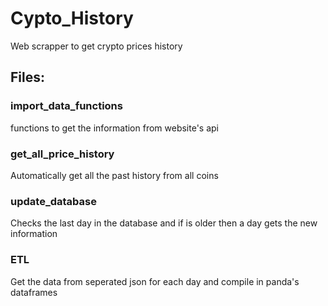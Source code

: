 # Cypto_History
Web scrapper to get crypto prices history

## Files:
### import_data_functions
functions to get the information from website's api  

### get_all_price_history
Automatically get all the past history from all coins  


### update_database
Checks the last day in the database and if is older then a day gets the new information  


### ETL
Get the data from seperated json for each day and compile in panda's dataframes
